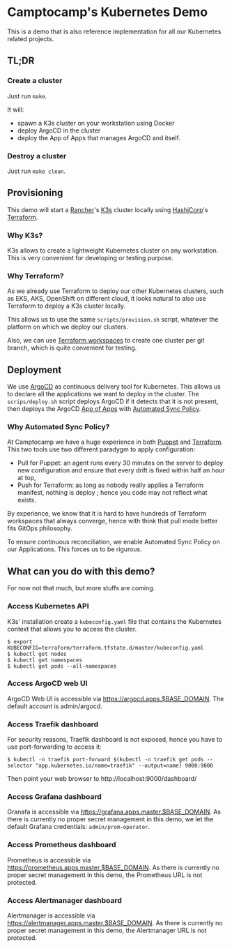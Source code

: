 Camptocamp's Kubernetes Demo
============================

This is a demo that is also reference implementation for all our Kubernetes related projects.

TL;DR
-----

### Create a cluster

Just run `make`.

It will:
- spawn a K3s cluster on your workstation using Docker
- deploy ArgoCD in the cluster
- deploy the App of Apps that manages ArgoCD and itself.

### Destroy a cluster

Just run `make clean`.

Provisioning
------------

This demo will start a [Rancher](https://www.rancher.com)'s [K3s](https://github.com/rancher/k3s) cluster locally using [HashiCorp](https://www.hashicorp.com/)'s [Terraform](https://www.terraform.io/).

### Why K3s?

K3s allows to create a lightweight Kubernetes cluster on any workstation.
This is very convenient for developing or testing purpose.

### Why Terraform?

As we already use Terraform to deploy our other Kubernetes clusters, such as EKS, AKS, OpenShift on different cloud, it looks natural to also use Terraform to deploy a K3s cluster locally.

This allows us to use the same `scripts/provision.sh` script, whatever the platform on which we deploy our clusters.

Also, we can use [Terraform workspaces](https://www.terraform.io/docs/state/workspaces.html) to create one cluster per git branch, which is quite convenient for testing.

Deployment
----------

We use [ArgoCD](https://argoproj.github.io/argo-cd/) as continuous delivery tool for Kubernetes.
This allows us to declare all the applications we want to deploy in the cluster.
The `scrips/deploy.sh` script deploys ArgoCD if it detects that it is not present, then deploys the ArgoCD [App of Apps](https://argoproj.github.io/argo-cd/operator-manual/declarative-setup/#app-of-apps) with [Automated Sync Policy](https://argoproj.github.io/argo-cd/user-guide/auto_sync/).

### Why Automated Sync Policy?

At Camptocamp we have a huge experience in both [Puppet](https://puppet.com/) and [Terraform](https://www.terraform.io/).
This two tools use two different paradygm to apply configuration:
- Pull for Puppet: an agent runs every 30 minutes on the server to deploy new configuration and ensure that every drift is fixed within half an hour at top,
- Push for Terraform: as long as nobody really applies a Terraform manifest, nothing is deploy ; hence you code may not reflect what exists.

By experience, we know that it is hard to have hundreds of Terraform workspaces that always converge, hence with think that pull mode better fits GitOps philosophy.

To ensure continuous reconciliation, we enable Automated Sync Policy on our Applications. This forces us to be rigurous.

What can you do with this demo?
-------------------------------

For now not that much, but more stuffs are coming.

### Access Kubernetes API

K3s' installation create a `kubeconfig.yaml` file that contains the Kubernetes context that allows you to access the cluster.

```shell
$ export KUBECONFIG=terraform/terraform.tfstate.d/master/kubeconfig.yaml
$ kubectl get nodes
$ kubectl get namespaces
$ kubectl get pods --all-namespaces
```

### Access ArgoCD web UI

ArgoCD Web UI is accessible via https://argocd.apps.$BASE_DOMAIN.
The default account is admin/argocd.

### Access Traefik dashboard

For security reasons, Traefik dashboard is not exposed, hence you have to use port-forwarding to access it:

```shell
$ kubectl -n traefik port-forward $(kubectl -n traefik get pods --selector "app.kubernetes.io/name=traefik" --output=name) 9000:9000
```

Then point your web browser to http://localhost:9000/dashboard/

### Access Grafana dashboard

Granafa is accessible via https://grafana.apps.master.$BASE_DOMAIN.
As there is currently no proper secret management in this demo, we let the default Grafana credentials: `admin/prom-operator`.

### Access Prometheus dashboard

Prometheus is accessible via https://prometheus.apps.master.$BASE_DOMAIN.
As there is currently no proper secret management in this demo, the Prometheus URL is not protected.

### Access Alertmanager dashboard

Alertmanager is accessible via https://alertmanager.apps.master.$BASE_DOMAIN.
As there is currently no proper secret management in this demo, the Alertmanager URL is not protected.

